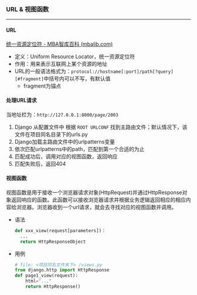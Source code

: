 ### URL & 视图函数

---

#### URL

[统一资源定位符 - MBA智库百科 (mbalib.com)](https://wiki.mbalib.com/wiki/URL)

- 定义：Uniform Resource Locator，统一资源定位符
- 作用：用来表示互联网上某个资源的地址
- URL的一般语法格式为：`protocol://hostname[:port]/path[?query][#fragment]`中括号内可以不写，有默认值
  - fragment为锚点

#### 处理URL请求

当地址栏为：`http://127.0.0.1:8000/page/2003`

1. Django 从配置文件中 根据 `ROOT URLCONF` 找到主路由文件；默认情况下，该文件在项目同名目录下的urls.py
2. Django加载主路由文件中的urlpatterns变量
3. 依次匹配urlpatterns中的path，匹配到第一个合适的为止
4. 匹配成功后，调用对应的视图函数，返回响应
5. 匹配失败后，返回404

#### 视图函数

视图函数是用于接收一个浏览器请求对象(HttpRequest)并通过HttpResponse对象返回响应的函数。此函数可以接收浏览器请求并根据业务逻辑返回相应的相应内容给浏览器。浏览器收到一个url请求，就会去寻找对应的视图函数并调用。

- 语法

  ```python
  def xxx_view(request[parameters])：
  	...
  	return HttpResponseObject
  ```

- 用例

  ```python
  # file: <项目同名文件夹下> /views.py
  from django.http import HttpResponse
  def page1_view(request):
      html="..."
      return HttpResponse()
  ```

  

















